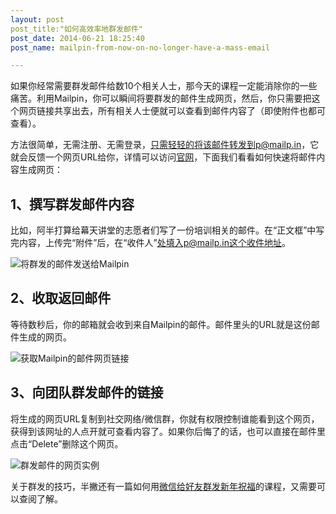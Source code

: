 ```yaml
---
layout: post
post_title:"如何高效率地群发邮件"
post_date: 2014-06-21 18:25:40
post_name: mailpin-from-now-on-no-longer-have-a-mass-email

---
```


如果你经常需要群发邮件给数10个相关人士，那今天的课程一定能消除你的一些痛苦。利用Mailpin，你可以瞬间将要群发的邮件生成网页，然后，你只需要把这个网页链接共享出去，所有相关人士便就可以查看到邮件内容了（即使附件也都可查看）。

方法很简单，无需注册、无需登录，只需轻轻的将该邮件转发到p@mailp.in，它就会反馈一个网页URL给你，详情可以访问[官网](http://mailp.in/)，下面我们看看如何快速将邮件内容生成网页：

## 1、撰写群发邮件内容

比如，阿半打算给幕天讲堂的志愿者们写了一份培训相关的邮件。在“正文框”中写完内容，上传完“附件”后，在“收件人”处填入p@mailp.in这个收件地址。

![将群发的邮件发送给Mailpin](http://mmbiz.qpic.cn/mmbiz/z3T1vlHdIX9103ia7Yu5JaCrVUQLVteNauN393QibVCh0kC1G1hZkyWD41IqF3BSB6hWibQTGHL6liacsCNmkuKgyg/0)

## 2、收取返回邮件

等待数秒后，你的邮箱就会收到来自Mailpin的邮件。邮件里头的URL就是这份邮件生成的网页。

![获取Mailpin的邮件网页链接](http://mmbiz.qpic.cn/mmbiz/z3T1vlHdIX9103ia7Yu5JaCrVUQLVteNaHlBwtH333GClp8WeuHmOnWVhFBcB110NMynEVAxTQ6wnPr95QH1Njw/0)

## 3、向团队群发邮件的链接

将生成的网页URL复制到社交网络/微信群，你就有权限控制谁能看到这个网页，获得到该网址的人点开就可查看内容了。如果你后悔了的话，也可以直接在邮件里点击“Delete”删除这个网页。

![群发邮件的网页实例](http://mmbiz.qpic.cn/mmbiz/z3T1vlHdIX9103ia7Yu5JaCrVUQLVteNawcHEh21icfibdadZDDibjZP8HcLdNYTXwhVtDwU4vK9ZfBJI8x0XtwqLQ/0)

关于群发的技巧，半撇还有一篇如何用[微信给好友群发新年祝福](http://www.banpie.info/how-to-send-group-texts-via-wechat/)的课程，又需要可以查阅了解。